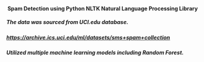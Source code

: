 #### <center> Spam Detection using Python NLTK Natural Language Processing Library
##### The data was sourced from UCI.edu database.
##### https://archive.ics.uci.edu/ml/datasets/sms+spam+collection
##### Utilized multiple machine learning models including Random Forest. 
